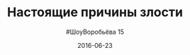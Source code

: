 ---
title: "Настоящие причины злости"
layout: show
video: "Svcqgf2zRtY"
teaser: "Когда ты раздражён, очень важно не оставить виноватыми тех, кто рядом. На кого ты злишься на самом деле?"
date: "2016-06-23"
episode: 15
picture: 15.jpg
subtitle: '#ШоуВоробьёва 15'
---
